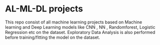 # AL-ML-DL projects
This repo consist of all machine learning projects based on Machine learning and Deep Learning models like CNN , NN , Randomforest, Logistic Regression etc on the dataset. Exploratory Data Analysis is also performed before training/fitting the model on the dataset.
